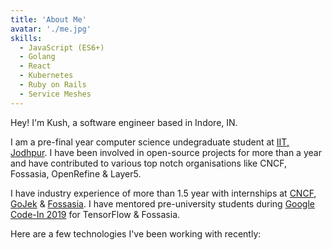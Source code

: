 ```yaml
---
title: 'About Me'
avatar: './me.jpg'
skills:
  - JavaScript (ES6+)
  - Golang
  - React
  - Kubernetes
  - Ruby on Rails
  - Service Meshes
---
```


Hey! I'm Kush, a software engineer based in Indore, IN.

I am a pre-final year computer science undegraduate student at [IIT, Jodhpur](https://www.iitj.ac.in). I have been involved in open-source projects for more than a year and have contributed to various top notch organisations like CNCF, Fossasia, OpenRefine & Layer5.

I have industry experience of more than 1.5 year with internships at [CNCF](https://www.cncf.io), [GoJek](https://www.gojek.com) & [Fossasia](https://www.fossasia.org). I have mentored pre-university students during [Google Code-In 2019](https://codein.withgoogle.com) for TensorFlow & Fossasia.

Here are a few technologies I've been working with recently:
